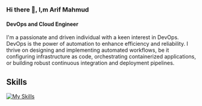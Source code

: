 ### Hi there 👋, I,m Arif Mahmud
#### DevOps and Cloud Engineer
I'm a passionate and driven individual with a keen interest in DevOps. DevOps is the power of automation to enhance efficiency and reliability. I thrive on designing and implementing automated workflows, be it configuring infrastructure as code, orchestrating containerized applications, or building robust continuous integration and deployment pipelines.

## Skills
 [![My Skills](https://skillicons.dev/icons?i=git,github,githubactions,docker,kubernetes,ansible,jenkins,aws,gcp,bash,linux,js,py,nodejs)](https://skillicons.dev)






